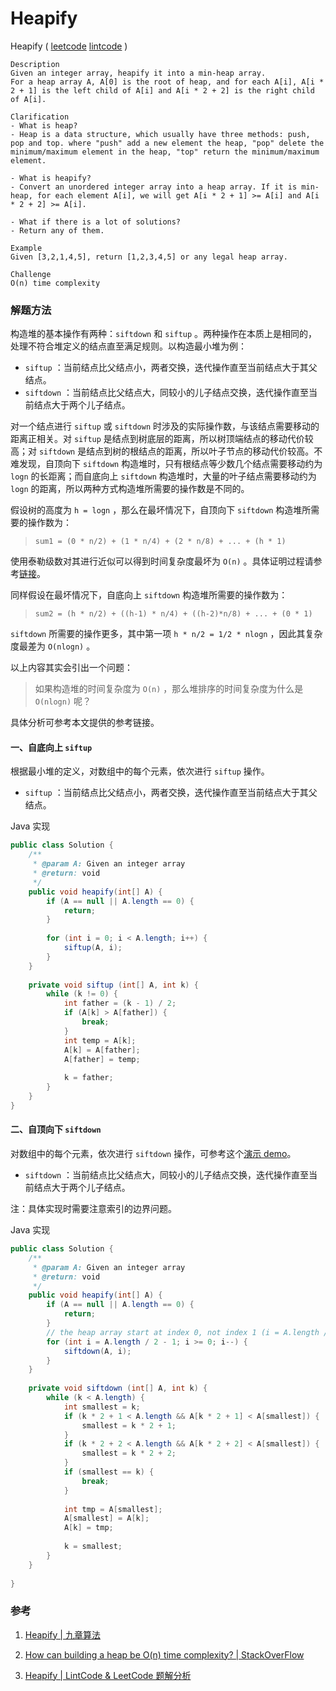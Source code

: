 # Heapify

Heapify  ( [leetcode]() [lintcode]() )

```
Description
Given an integer array, heapify it into a min-heap array.
For a heap array A, A[0] is the root of heap, and for each A[i], A[i * 2 + 1] is the left child of A[i] and A[i * 2 + 2] is the right child of A[i].

Clarification
- What is heap?
- Heap is a data structure, which usually have three methods: push, pop and top. where "push" add a new element the heap, "pop" delete the minimum/maximum element in the heap, "top" return the minimum/maximum element.

- What is heapify?
- Convert an unordered integer array into a heap array. If it is min-heap, for each element A[i], we will get A[i * 2 + 1] >= A[i] and A[i * 2 + 2] >= A[i].

- What if there is a lot of solutions?
- Return any of them.

Example
Given [3,2,1,4,5], return [1,2,3,4,5] or any legal heap array.

Challenge 
O(n) time complexity
```



### 解题方法

构造堆的基本操作有两种：`siftdown` 和 `siftup` 。两种操作在本质上是相同的，处理不符合堆定义的结点直至满足规则。以构造最小堆为例：

- `siftup` ：当前结点比父结点小，两者交换，迭代操作直至当前结点大于其父结点。
- `siftdown` ：当前结点比父结点大，同较小的儿子结点交换，迭代操作直至当前结点大于两个儿子结点。

对一个结点进行 `siftup` 或 `siftdown` 时涉及的实际操作数，与该结点需要移动的距离正相关。对 `siftup` 是结点到树底层的距离，所以树顶端结点的移动代价较高；对 `siftdown` 是结点到树的根结点的距离，所以叶子节点的移动代价较高。不难发现，自顶向下 `siftdown` 构造堆时，只有根结点等少数几个结点需要移动约为 `logn` 的长距离；而自底向上 `siftdown` 构造堆时，大量的叶子结点需要移动约为 `logn` 的距离，所以两种方式构造堆所需要的操作数是不同的。

假设树的高度为 `h = logn` ，那么在最坏情况下，自顶向下 `siftdown` 构造堆所需要的操作数为：

> `sum1 = (0 * n/2) + (1 * n/4) + (2 * n/8) + ... + (h * 1)` 

使用泰勒级数对其进行近似可以得到时间复杂度最坏为 `O(n)` 。具体证明过程请参考[链接](http://www.cs.umd.edu/~meesh/351/mount/lectures/lect14-heapsort-analysis-part.pdf)。

同样假设在最坏情况下，自底向上 `siftdown` 构造堆所需要的操作数为：

> `sum2 = (h * n/2) + ((h-1) * n/4) + ((h-2)*n/8) + ... + (0 * 1)` 

 `siftdown` 所需要的操作更多，其中第一项 `h * n/2 = 1/2 * nlogn` ，因此其复杂度最差为 `O(nlogn)` 。

以上内容其实会引出一个问题：

> 如果构造堆的时间复杂度为 `O(n)` ，那么堆排序的时间复杂度为什么是 `O(nlogn)` 呢？

具体分析可参考本文提供的参考链接。

#### 一、自底向上 `siftup`

根据最小堆的定义，对数组中的每个元素，依次进行 `siftup` 操作。

- `siftup` ：当前结点比父结点小，两者交换，迭代操作直至当前结点大于其父结点。



Java 实现

```java
public class Solution {
    /**
     * @param A: Given an integer array
     * @return: void
     */
    public void heapify(int[] A) {
        if (A == null || A.length == 0) {
            return;
        }
        
        for (int i = 0; i < A.length; i++) {
            siftup(A, i);
        }
    }
    
    private void siftup (int[] A, int k) {
        while (k != 0) {
            int father = (k - 1) / 2;
            if (A[k] > A[father]) {
                break;
            }
            int temp = A[k];
            A[k] = A[father];
            A[father] = temp;
            
            k = father;
        }
    }
}
```



#### 二、自顶向下 `siftdown` 

对数组中的每个元素，依次进行 `siftdown` 操作，可参考这个[演示 demo](https://www.cs.princeton.edu/~wayne/kleinberg-tardos/pdf/DemoHeapify.pdf)。

- `siftdown` ：当前结点比父结点大，同较小的儿子结点交换，迭代操作直至当前结点大于两个儿子结点。

注：具体实现时需要注意索引的边界问题。

Java 实现

```java
public class Solution {
    /**
     * @param A: Given an integer array
     * @return: void
     */
    public void heapify(int[] A) {
        if (A == null || A.length == 0) {
            return;
        }
        // the heap array start at index 0, not index 1 (i = A.length / 2)
        for (int i = A.length / 2 - 1; i >= 0; i--) {
            siftdown(A, i);
        }
    }
    
    private void siftdown (int[] A, int k) {
        while (k < A.length) {
            int smallest = k;
            if (k * 2 + 1 < A.length && A[k * 2 + 1] < A[smallest]) {
                smallest = k * 2 + 1;
            }
            if (k * 2 + 2 < A.length && A[k * 2 + 2] < A[smallest]) {
                smallest = k * 2 + 2;
            }
            if (smallest == k) {
                break;
            }
            
            int tmp = A[smallest];
            A[smallest] = A[k];
            A[k] = tmp;
            
            k = smallest;
        }
    }
    
}
```



### 参考

1. [ Heapify | 九章算法](http://www.jiuzhang.com/solutions/heapify/)

2. [How can building a heap be O(n) time complexity? | StackOverFlow](http://stackoverflow.com/questions/9755721/how-can-building-a-heap-be-on-time-complexity)

3. [Heapify | LintCode & LeetCode 题解分析](https://aaronice.gitbooks.io/lintcode/content/data_structure/heapify.html)

   ​